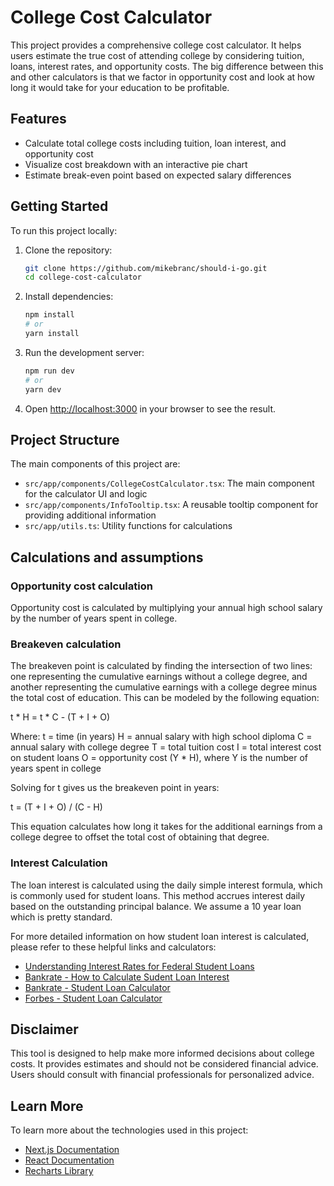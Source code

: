 # College Cost Calculator

This project provides a comprehensive college cost calculator. It helps users estimate the true cost of attending college by considering tuition, loans, interest rates, and opportunity costs. The big difference between this and other calculators
is that we factor in opportunity cost and look at how long it would take for your education to be profitable. 

## Features

- Calculate total college costs including tuition, loan interest, and opportunity cost
- Visualize cost breakdown with an interactive pie chart
- Estimate break-even point based on expected salary differences


## Getting Started

To run this project locally:

1. Clone the repository:
   ```bash
   git clone https://github.com/mikebranc/should-i-go.git
   cd college-cost-calculator
   ```

2. Install dependencies:
   ```bash
   npm install
   # or
   yarn install
   ```

3. Run the development server:
   ```bash
   npm run dev
   # or
   yarn dev
   ```

4. Open [http://localhost:3000](http://localhost:3000) in your browser to see the result.

## Project Structure

The main components of this project are:

- `src/app/components/CollegeCostCalculator.tsx`: The main component for the calculator UI and logic
- `src/app/components/InfoTooltip.tsx`: A reusable tooltip component for providing additional information
- `src/app/utils.ts`: Utility functions for calculations

## Calculations and assumptions

### Opportunity cost calculation
Opportunity cost is calculated by multiplying your annual high school salary by the number of years spent in college.

### Breakeven calculation
The breakeven point is calculated by finding the intersection of two lines: one representing the cumulative earnings without a college degree, and another representing the cumulative earnings with a college degree minus the total cost of education. This can be modeled by the following equation:

t * H = t * C - (T + I + O)

Where:
t = time (in years)
H = annual salary with high school diploma
C = annual salary with college degree
T = total tuition cost
I = total interest cost on student loans
O = opportunity cost (Y * H), where Y is the number of years spent in college

Solving for t gives us the breakeven point in years:

t = (T + I + O) / (C - H)

This equation calculates how long it takes for the additional earnings from a college degree to offset the total cost of obtaining that degree.

### Interest Calculation

The loan interest is calculated using the daily simple interest formula, which is commonly used for student loans. This method accrues interest daily based on the outstanding principal balance. We assume a 10 year loan which is pretty standard.

For more detailed information on how student loan interest is calculated, please refer to these helpful links and calculators:
- [Understanding Interest Rates for Federal Student Loans](https://studentaid.gov/understand-aid/types/loans/interest-rates)
- [Bankrate - How to Calculate Sudent Loan Interest](https://www.bankrate.com/loans/student-loans/how-to-calculate-student-loan-interest/)
- [Bankrate - Student Loan Calculator](https://www.bankrate.com/loans/student-loans/student-loan-calculator/)
- [Forbes - Student Loan Calculator](https://www.forbes.com/advisor/student-loans/student-loan-calculator/)

## Disclaimer

This tool is designed to help make more informed decisions about college costs. It provides estimates and should not be considered financial advice. Users should consult with financial professionals for personalized advice.

## Learn More

To learn more about the technologies used in this project:

- [Next.js Documentation](https://nextjs.org/docs)
- [React Documentation](https://reactjs.org/docs/getting-started.html)
- [Recharts Library](https://recharts.org/en-US/)